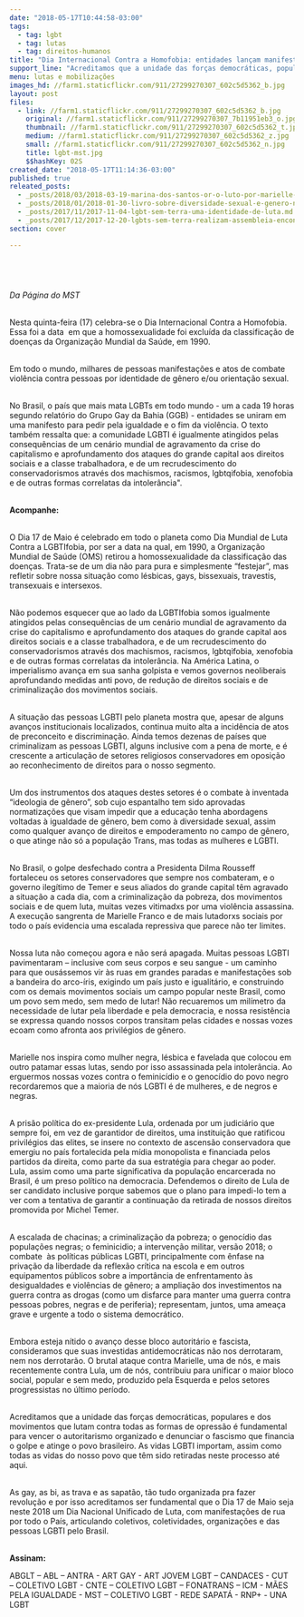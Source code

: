 ```yaml
---
date: "2018-05-17T10:44:58-03:00"
tags:
  - tag: lgbt
  - tag: lutas
  - tag: direitos-humanos
title: "Dia Internacional Contra a Homofobia: entidades lançam manifesto pela igualdade e contra a violência "
support_line: "Acreditamos que a unidade das forças democráticas, populares e dos movimentos que lutam contra todas as formas de opressão é fundamental para vencer o autoritarismo organizado "
menu: lutas e mobilizações
images_hd: //farm1.staticflickr.com/911/27299270307_602c5d5362_b.jpg
layout: post
files:
  - link: //farm1.staticflickr.com/911/27299270307_602c5d5362_b.jpg
    original: //farm1.staticflickr.com/911/27299270307_7b11951eb3_o.jpg
    thumbnail: //farm1.staticflickr.com/911/27299270307_602c5d5362_t.jpg
    medium: //farm1.staticflickr.com/911/27299270307_602c5d5362_z.jpg
    small: //farm1.staticflickr.com/911/27299270307_602c5d5362_n.jpg
    title: lgbt-mst.jpg
    $$hashKey: 02S
created_date: "2018-05-17T11:14:36-03:00"
published: true
releated_posts:
  - _posts/2018/03/2018-03-19-marina-dos-santos-or-o-luto-por-marielle-seguira-sendo-luta.md
  - _posts/2018/01/2018-01-30-livro-sobre-diversidade-sexual-e-genero-no-brasil-e-lancado-em-sp.md
  - _posts/2017/11/2017-11-04-lgbt-sem-terra-uma-identidade-de-luta.md
  - _posts/2017/12/2017-12-20-lgbts-sem-terra-realizam-assembleia-encontro-estadual-no-ceara.md
section: cover

---
```

<div>
<h2 itemprop="alternativeHeadline">&nbsp;</h2>

<p><em>Da P&aacute;gina do MST&nbsp;</em></p>

<p><br />
Nesta quinta-feira (17) celebra-se o Dia Internacional Contra a Homofobia. Essa foi a data&nbsp; em que a homossexualidade foi exclu&iacute;da da classifica&ccedil;&atilde;o de doen&ccedil;as da Organiza&ccedil;&atilde;o Mundial da Sa&uacute;de, em 1990.</p>

<p><br />
Em todo o mundo, milhares de pessoas manifesta&ccedil;&otilde;es e atos de combate viol&ecirc;ncia contra pessoas por identidade de g&ecirc;nero e/ou orienta&ccedil;&atilde;o sexual.&nbsp;</p>

<p><br />
No Brasil, o pa&iacute;s que mais mata LGBTs em todo mundo - um a cada 19 horas segundo relat&oacute;rio do Grupo Gay da Bahia (GGB) - entidades se uniram em uma manifesto para pedir pela igualdade e o fim da viol&ecirc;ncia. O texto tamb&eacute;m ressalta que: a comunidade LGBTI &eacute;&nbsp;igualmente atingidos pelas consequ&ecirc;ncias de um cen&aacute;rio mundial de agravamento da crise do capitalismo e aprofundamento dos ataques do grande capital aos direitos sociais e a classe trabalhadora, e de um recrudescimento do conservadorismos atrav&eacute;s dos machismos, racismos, lgbtqifobia, xenofobia e de outras formas correlatas da intoler&acirc;ncia&quot;.</p>

<p><br />
<strong>Acompanhe:</strong></p>

<p><br />
O Dia 17 de Maio &eacute; celebrado em todo o planeta como Dia Mundial de Luta Contra a LGBTIfobia, por ser a data na qual, em 1990, a Organiza&ccedil;&atilde;o Mundial de Sa&uacute;de (OMS) retirou a homossexualidade da classifica&ccedil;&atilde;o das doen&ccedil;as. Trata-se de um dia n&atilde;o para pura e simplesmente &ldquo;festejar&rdquo;, mas refletir sobre nossa situa&ccedil;&atilde;o como l&eacute;sbicas, gays, bissexuais, travestis, transexuais e intersexos.</p>

<p><br />
N&atilde;o podemos esquecer que ao lado da LGBTIfobia somos igualmente atingidos pelas consequ&ecirc;ncias de um cen&aacute;rio mundial de agravamento da crise do capitalismo e aprofundamento dos ataques do grande capital aos direitos sociais e a classe trabalhadora, e de um recrudescimento do conservadorismos atrav&eacute;s dos machismos, racismos, lgbtqifobia, xenofobia e de outras formas correlatas da intoler&acirc;ncia. Na Am&eacute;rica Latina, o imperialismo avan&ccedil;a em sua sanha golpista e vemos governos neoliberais aprofundando medidas anti povo, de redu&ccedil;&atilde;o de direitos sociais e de criminaliza&ccedil;&atilde;o dos movimentos sociais.</p>

<p><br />
A situa&ccedil;&atilde;o das pessoas LGBTI pelo planeta mostra que, apesar de alguns avan&ccedil;os institucionais localizados, continua muito alta a incid&ecirc;ncia de atos de preconceito e discrimina&ccedil;&atilde;o. Ainda temos dezenas de pa&iacute;ses que criminalizam as pessoas LGBTI, alguns inclusive com a pena de morte, e &eacute; crescente a articula&ccedil;&atilde;o de setores religiosos conservadores em oposi&ccedil;&atilde;o ao reconhecimento de direitos para o nosso segmento.&nbsp;</p>

<p><br />
Um dos instrumentos dos ataques destes setores &eacute; o combate &agrave; inventada &ldquo;ideologia de g&ecirc;nero&rdquo;, sob cujo espantalho tem sido aprovadas normatiza&ccedil;&otilde;es que visam impedir que a educa&ccedil;&atilde;o tenha abordagens voltadas &agrave; igualdade de g&ecirc;nero, bem como &agrave; diversidade sexual, assim como qualquer avan&ccedil;o de direitos e empoderamento no campo de g&ecirc;nero, o que atinge n&atilde;o s&oacute; a popula&ccedil;&atilde;o Trans, mas todas as mulheres e LGBTI.</p>

<p><br />
No Brasil, o golpe desfechado contra a Presidenta Dilma Rousseff fortaleceu os setores conservadores que sempre nos combateram, e o governo ileg&iacute;timo de Temer e seus aliados do grande capital t&ecirc;m agravado a situa&ccedil;&atilde;o a cada dia, com a criminaliza&ccedil;&atilde;o da pobreza, dos movimentos sociais e de quem luta, muitas vezes vitimadxs por uma viol&ecirc;ncia assassina. A execu&ccedil;&atilde;o sangrenta de Marielle Franco e de mais lutadorxs sociais por todo o pa&iacute;s evidencia uma escalada repressiva que parece n&atilde;o ter limites.</p>

<p><br />
Nossa luta n&atilde;o come&ccedil;ou agora e n&atilde;o ser&aacute; apagada. Muitas pessoas LGBTI pavimentaram &ndash; inclusive com seus corpos e seu sangue - um caminho para que ous&aacute;ssemos vir &agrave;s ruas em grandes paradas e manifesta&ccedil;&otilde;es sob a bandeira do arco-&iacute;ris, exigindo um pa&iacute;s justo e igualit&aacute;rio, e construindo com os demais movimentos sociais um campo popular neste Brasil, como um povo sem medo, sem medo de lutar! N&atilde;o recuaremos um mil&iacute;metro da necessidade de lutar pela liberdade e pela democracia, e nossa resist&ecirc;ncia se expressa quando nossos corpos transitam pelas cidades e nossas vozes ecoam como afronta aos privil&eacute;gios de g&ecirc;nero.&nbsp;</p>

<p><br />
Marielle nos inspira como mulher negra, l&eacute;sbica e favelada que colocou em outro patamar essas lutas, sendo por isso assassinada pela intoler&acirc;ncia. Ao erguermos nossas vozes contra o feminic&iacute;dio e o genoc&iacute;dio do povo negro recordaremos que a maioria de n&oacute;s LGBTI &eacute; de mulheres, e de negros e negras.&nbsp;</p>

<p><br />
A pris&atilde;o pol&iacute;tica do ex-presidente Lula, ordenada por um judici&aacute;rio que sempre foi, em vez de garantidor de direitos, uma institui&ccedil;&atilde;o que ratificou privil&eacute;gios das elites, se insere no contexto de ascens&atilde;o conservadora que emergiu no pa&iacute;s fortalecida pela m&iacute;dia monopolista e financiada pelos partidos da direita, como parte da sua estrat&eacute;gia para chegar ao poder. Lula, assim como uma parte significativa da popula&ccedil;&atilde;o encarcerada no Brasil, &eacute; um preso pol&iacute;tico na democracia. Defendemos o direito de Lula de ser candidato inclusive porque sabemos que o plano para impedi-lo tem a ver com a tentativa de garantir a continua&ccedil;&atilde;o da retirada de nossos direitos promovida por Michel Temer.&nbsp;</p>

<p><br />
A escalada de chacinas; a criminaliza&ccedil;&atilde;o da pobreza; o genoc&iacute;dio das popula&ccedil;&otilde;es negras; o feminicidio; a interven&ccedil;&atilde;o militar, vers&atilde;o 2018; o combate&nbsp; &agrave;s pol&iacute;ticas p&uacute;blicas LGBTI, principalmente com &ecirc;nfase na priva&ccedil;&atilde;o da liberdade da reflex&atilde;o cr&iacute;tica na escola e em outros equipamentos p&uacute;blicos sobre a import&acirc;ncia de enfrentamento &agrave;s desigualdades e viol&ecirc;ncias de g&ecirc;nero; a amplia&ccedil;&atilde;o dos investimentos na guerra contra as drogas (como um disfarce para manter uma guerra contra pessoas pobres, negras e de periferia); representam, juntos, uma amea&ccedil;a grave e urgente a todo o sistema democr&aacute;tico.&nbsp;</p>

<p><br />
Embora esteja n&iacute;tido o avan&ccedil;o desse bloco autorit&aacute;rio e fascista, consideramos que suas investidas antidemocr&aacute;ticas n&atilde;o nos derrotaram, nem nos derrotar&atilde;o. O brutal ataque contra Marielle, uma de n&oacute;s, e mais recentemente contra Lula, um de n&oacute;s, contribuiu para unificar o maior bloco social, popular e sem medo, produzido pela Esquerda e pelos setores progressistas no &uacute;ltimo per&iacute;odo.&nbsp;</p>

<p><br />
Acreditamos que a unidade das for&ccedil;as democr&aacute;ticas, populares&nbsp;e dos movimentos que lutam contra todas as formas de opress&atilde;o &eacute; fundamental para vencer o autoritarismo organizado e denunciar o fascismo que financia o golpe e atinge o povo brasileiro. As vidas LGBTI importam, assim como todas as vidas do nosso povo que t&ecirc;m sido retiradas neste processo at&eacute; aqui.</p>

<p><br />
As gay, as bi, as trava e as sapat&atilde;o, t&atilde;o tudo organizada pra fazer revolu&ccedil;&atilde;o e por isso acreditamos ser fundamental que o Dia 17 de Maio seja neste 2018 um Dia Nacional Unificado de Luta, com manifesta&ccedil;&otilde;es de rua por todo o Pa&iacute;s, articulando coletivos, coletividades, organiza&ccedil;&otilde;es e das pessoas LGBTI pelo Brasil.&nbsp;</p>
</div>

<div>
<p><br />
<strong>Assinam:</strong></p>

<p>ABGLT &ndash; ABL &ndash; ANTRA - ART GAY - ART JOVEM LGBT &ndash; CANDACES - CUT &ndash; COLETIVO LGBT - CNTE &ndash; COLETIVO LGBT &ndash; FONATRANS &ndash; ICM - M&Atilde;ES PELA IGUALDADE - MST &ndash; COLETIVO LGBT - REDE SAPAT&Aacute; - RNP+ - UNA LGBT</p>
</div>

<div>&nbsp;</div>

<div class="yj6qo" style="color: rgb(0, 0, 0); font-family: Calibri, Helvetica, sans-serif; font-size: 16px;">&nbsp;</div>

